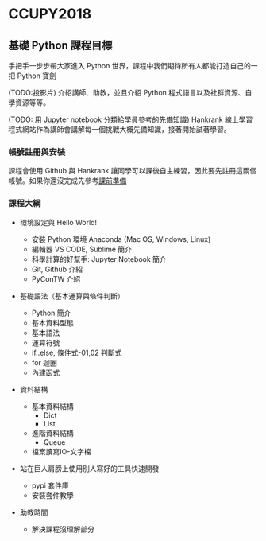 # CCUPY2018

## 基礎 Python 課程目標

手把手一步步帶大家進入 Python 世界，課程中我們期待所有人都能打造自己的一把 Python 寶劍

(TODO:投影片)
介紹講師、助教，並且介紹 Python 程式語言以及社群資源、自學資源等等。

(TODO: 用 Jupyter notebook 分類給學員參考的先備知識)
Hankrank 線上學習程式網站作為講師會講解每一個挑戰大概先備知識，接著開始試著學習。


### 帳號註冊與安裝

課程會使用 Github 與 Hankrank 讓同學可以課後自主練習，因此要先註冊這兩個帳號。如果你還沒完成先參考[課前準備](https://github.com/chairco/CCUPY2018/blob/master/%E8%AA%B2%E5%89%8D%E6%BA%96%E5%82%99.md)


### 課程大綱

+ 環境設定與 Hello World!
    + 安裝 Python 環境 Anaconda (Mac OS, Windows, Linux) 
    + 編輯器 VS CODE, Sublime 簡介
    + 科學計算的好幫手: Jupyter Notebook 簡介
    + Git, Github 介紹
    + PyConTW 介紹
    
+ 基礎語法（基本運算與條件判斷）
    + Python 簡介
    + 基本資料型態
    + 基本語法
    + 運算符號
    + if..else, 條件式-01,02 判斷式 
    + for 迴圈
    + 內建函式
    
+ 資料結構
    + 基本資料結構
        + Dict
        + List
    + 進階資料結構
        + Queue
    + 檔案讀寫IO-文字檔

+ 站在巨人肩膀上使用別人寫好的工具快速開發
    + pypi 套件庫
    + 安裝套件教學

+ 助教時間
    + 解決課程沒理解部分